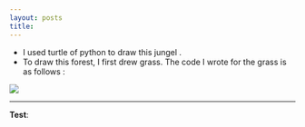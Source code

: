 ```yaml
---
layout: posts
title:
---
```



<!-- 
[my favorite website](http://www.google.com) -->




<!-- 
![alt text]( "Team Picture") -->

- I used turtle of python to draw this jungel . 
- To draw this forest, I first drew grass. The code I wrote for the grass is as follows :
<img src ="C:\git\personal_website_template\assets\grass_11zon.jpg" >

    
    















---
**Test**:
